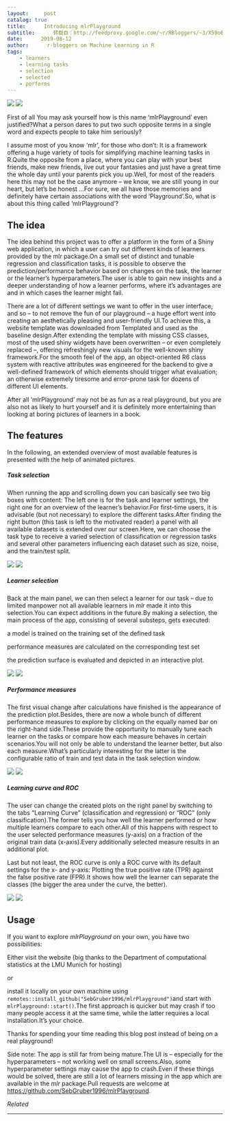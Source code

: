 ```yaml
---
layout:     post
catalog: true
title:      Introducing mlrPlayground
subtitle:      转载自：http://feedproxy.google.com/~r/RBloggers/~3/X59o6yX6RFQ/
date:      2019-08-12
author:      r-bloggers on Machine Learning in R
tags:
    - learners
    - learning tasks
    - selection
    - selected
    - performs
---
```







![](https://i1.wp.com/mlr-org.com/images/2019-06-23-introducing-mlrplayground/07_welcome.gif?w=456&is-pending-load=1#038;ssl=1)
![](https://i1.wp.com/mlr-org.com/images/2019-06-23-introducing-mlrplayground/07_welcome.gif?w=456&ssl=1)




First of all
You may ask yourself how is this name ‘mlrPlayground’ even justified?What a person dares to put two such opposite terms in a single word and expects people to take him seriously?

I assume most of you know ‘mlr’, for those who don’t: It is a framework offering a huge variety of tools for simplifying machine learning tasks in R.Quite the opposite from a place, where you can play with your best friends, make new friends, live out your fantasies and just have a great time the whole day until your parents pick you up.Well, for most of the readers here this may not be the case anymore – we know, we are still young in our heart, but let’s be honest …For sure, we all have those memories and definitely have certain associations with the word ‘Playground’.So, what is about this thing called ‘mlrPlayground’?

## The idea

The idea behind this project was to offer a platform in the form of a Shiny web application, in which a user can try out different kinds of learners provided by the mlr package.On a small set of distinct and tunable regression and classification tasks, it is possible to observe the prediction/performance behavior based on changes on the task, the learner or the learner’s hyperparameters.The user is able to gain new insights and a deeper understanding of how a learner performs, where it’s advantages are and in which cases the learner might fail.

There are a lot of different settings we want to offer in the user interface, and so – to not remove the fun of our playground – a huge effort went into creating an aesthetically pleasing and user-friendly UI.To achieve this, a website template was downloaded from Templated and used as the baseline design.After extending the template with missing CSS classes, most of the used shiny widgets have been overwritten – or even completely replaced –, offering refreshingly new visuals for the well-known shiny framework.For the smooth feel of the app, an object-oriented R6 class system with reactive attributes was engineered for the backend to give a well-defined framework of which elements should trigger what evaluation; an otherwise extremely tiresome and error-prone task for dozens of different UI elements.

After all ‘mlrPlayground’ may not be as fun as a real playground, but you are also not as likely to hurt yourself and it is definitely more entertaining than looking at boring pictures of learners in a book.

## The features

In the following, an extended overview of most available features is presented with the help of animated pictures.

##### Task selection

When running the app and scrolling down you can basically see two big boxes with content: The left one is for the task and learner settings, the right one for an overview of the learner’s behavior.For first-time users, it is advisable (but not necessary) to explore the different tasks.After finding the right button (this task is left to the motivated reader) a panel with all available datasets is extended over our screen.Here, we can choose the task type to receive a varied selection of classification or regression tasks and several other parameters influencing each dataset such as size, noise, and the train/test split.

![](https://i2.wp.com/mlr-org.com/images/2019-06-23-introducing-mlrplayground/06_tasks.gif?w=456&is-pending-load=1#038;ssl=1)
![](https://i2.wp.com/mlr-org.com/images/2019-06-23-introducing-mlrplayground/06_tasks.gif?w=456&ssl=1)


##### Learner selection

Back at the main panel, we can then select a learner for our task – due to limited manpower not all available learners in *mlr* made it into this selection.You can expect additions in the future.By making a selection, the main process of the app, consisting of several substeps, gets executed:



a model is trained on the training set of the defined task




performance measures are calculated on the corresponding test set




the prediction surface is evaluated and depicted in an interactive plot.



![](https://i1.wp.com/mlr-org.com/images/2019-06-23-introducing-mlrplayground/01_learner.gif?w=456&is-pending-load=1#038;ssl=1)
![](https://i1.wp.com/mlr-org.com/images/2019-06-23-introducing-mlrplayground/01_learner.gif?w=456&ssl=1)


##### Performance measures

The first visual change after calculations have finished is the appearance of the prediction plot.Besides, there are now a whole bunch of different performance measures to explore by clicking on the equally named bar on the right-hand side.These provide the opportunity to manually tune each learner on the tasks or compare how each measure behaves in certain scenarios.You will not only be able to understand the learner better, but also each measure.What’s particularly interesting for the latter is the configurable ratio of train and test data in the task selection window.

![](https://i1.wp.com/mlr-org.com/images/2019-06-23-introducing-mlrplayground/02_measures.gif?w=456&is-pending-load=1#038;ssl=1)
![](https://i1.wp.com/mlr-org.com/images/2019-06-23-introducing-mlrplayground/02_measures.gif?w=456&ssl=1)


##### Learning curve and ROC

The user can change the created plots on the right panel by switching to the tabs “Learning Curve” (classification and regression) or “ROC” (only classification).The former tells you how well the learner performed or how multiple learners compare to each other.All of this happens with respect to the user selected performance measures (y-axis) on a fraction of the original train data (x-axis).Every additionally selected measure results in an additional plot.

Last but not least, the ROC curve is only a ROC curve with its default settings for the x- and y-axis: Plotting the true positive rate (TPR) against the false positive rate (FPR).It shows how well the learner can separate the classes (the bigger the area under the curve, the better).

![](https://i0.wp.com/mlr-org.com/images/2019-06-23-introducing-mlrplayground/04_plots.gif?w=456&is-pending-load=1#038;ssl=1)
![](https://i0.wp.com/mlr-org.com/images/2019-06-23-introducing-mlrplayground/04_plots.gif?w=456&ssl=1)


## Usage

If you want to explore *mlrPlayground* on your own, you have two possibilities:

Either visit the website (big thanks to the Department of computational statistics at the LMU Munich for hosting)

or

install it locally on your own machine using `remotes::install_github("SebGruber1996/mlrPlayground")`and start with `mlrPlayground::start()`.The first approach is quicker but may crash if too many people access it at the same time, while the latter requires a local installation.It’s your choice.

Thanks for spending your time reading this blog post instead of being on a real playground!

Side note: The app is still far from being mature.The UI is – especially for the hyperparameters – not working well on small screens.Also, some hyperparameter settings may cause the app to crash.Even if these things would be solved, there are still a lot of learners missing in the app which are available in the *mlr* package.Pull requests are welcome at https://github.com/SebGruber1996/mlrPlayground.


*Related*






---
